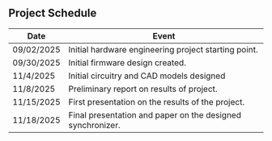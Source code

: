 ## Project Schedule

| Date | Event |
| --- | --- |
| 09/02/2025 | Initial hardware engineering project starting point. |
| 09/30/2025 | Initial firmware design created. |
| 11/4/2025 | Initial circuitry and CAD models designed |
| 11/8/2025 | Preliminary report on results of project. |
| 11/15/2025 | First presentation on the results of the project. |
| 11/18/2025 | Final presentation and paper on the designed synchronizer. |
